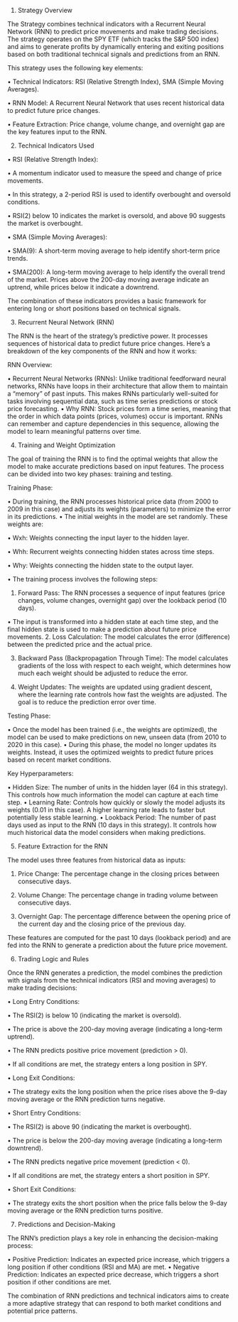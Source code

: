1. Strategy Overview

The Strategy combines technical indicators with a Recurrent Neural Network (RNN) to predict price movements and make trading decisions. The strategy operates on the SPY ETF (which tracks the S&P 500 index) and aims to generate profits by dynamically entering and exiting positions based on both traditional technical signals and predictions from an RNN.

This strategy uses the following key elements:


•	Technical Indicators: RSI (Relative Strength Index), SMA (Simple Moving Averages).

•	RNN Model: A Recurrent Neural Network that uses recent historical data to predict future price changes.

•	Feature Extraction: Price change, volume change, and overnight gap are the key features input to the RNN.

2. Technical Indicators Used


•	RSI (Relative Strength Index):

•	A momentum indicator used to measure the speed and change of price movements.

•	In this strategy, a 2-period RSI is used to identify overbought and oversold conditions.

•	RSI(2) below 10 indicates the market is oversold, and above 90 suggests the market is overbought.

•	SMA (Simple Moving Averages):

•	SMA(9): A short-term moving average to help identify short-term price trends.

•	SMA(200): A long-term moving average to help identify the overall trend of the market. Prices above the 200-day moving average indicate an uptrend, while prices below it indicate a downtrend.

The combination of these indicators provides a basic framework for entering long or short positions based on technical signals.

3. Recurrent Neural Network (RNN)

The RNN is the heart of the strategy’s predictive power. It processes sequences of historical data to predict future price changes. Here’s a breakdown of the key components of the RNN and how it works:

RNN Overview:

•	Recurrent Neural Networks (RNNs): Unlike traditional feedforward neural networks, RNNs have loops in their architecture that allow them to maintain a “memory” of past inputs. This makes RNNs particularly well-suited for tasks involving sequential data, such as time series predictions or stock price forecasting.
•	Why RNN: Stock prices form a time series, meaning that the order in which data points (prices, volumes) occur is important. RNNs can remember and capture dependencies in this sequence, allowing the model to learn meaningful patterns over time.
 

4. Training and Weight Optimization
 
The goal of training the RNN is to find the optimal weights that allow the model to make accurate predictions based on input features. The process can be divided into two key phases: training and testing.

Training Phase:

•	During training, the RNN processes historical price data (from 2000 to 2009 in this case) and adjusts its weights (parameters) to minimize the error in its predictions.
•	The initial weights in the model are set randomly. These weights are:

•	Wxh: Weights connecting the input layer to the hidden layer.

•	Whh: Recurrent weights connecting hidden states across time steps.

•	Why: Weights connecting the hidden state to the output layer.

•	The training process involves the following steps:

1.	Forward Pass: The RNN processes a sequence of input features (price changes, volume changes, overnight gap) over the lookback period (10 days).

•	The input is transformed into a hidden state at each time step, and the final hidden state is used to make a prediction about future price movements.
2.	Loss Calculation: The model calculates the error (difference) between the predicted price and the actual price.

3.	Backward Pass (Backpropagation Through Time): The model calculates gradients of the loss with respect to each weight, which determines how much each weight should be adjusted to reduce the error.

4.	Weight Updates: The weights are updated using gradient descent, where the learning rate controls how fast the weights are adjusted. The goal is to reduce the prediction error over time.

Testing Phase:

•	Once the model has been trained (i.e., the weights are optimized), the model can be used to make predictions on new, unseen data (from 2010 to 2020 in this case).
•	During this phase, the model no longer updates its weights. Instead, it uses the optimized weights to predict future prices based on recent market conditions.

Key Hyperparameters:

•	Hidden Size: The number of units in the hidden layer (64 in this strategy). This controls how much information the model can capture at each time step.
•	Learning Rate: Controls how quickly or slowly the model adjusts its weights (0.01 in this case). A higher learning rate leads to faster but potentially less stable learning.
•	Lookback Period: The number of past days used as input to the RNN (10 days in this strategy). It controls how much historical data the model considers when making predictions.

5. Feature Extraction for the RNN

The model uses three features from historical data as inputs:
 


1.	Price Change: The percentage change in the closing prices between consecutive days.
 
2.	Volume Change: The percentage change in trading volume between consecutive days.

3.	Overnight Gap: The percentage difference between the opening price of the current day and the closing price of the previous day.

These features are computed for the past 10 days (lookback period) and are fed into the RNN to generate a prediction about the future price movement.

6. Trading Logic and Rules

Once the RNN generates a prediction, the model combines the prediction with signals from the technical indicators (RSI and moving averages) to make trading decisions:

•	Long Entry Conditions:

•	The RSI(2) is below 10 (indicating the market is oversold).

•	The price is above the 200-day moving average (indicating a long-term uptrend).

•	The RNN predicts positive price movement (prediction > 0).

•	If all conditions are met, the strategy enters a long position in SPY.

•	Long Exit Conditions:

•	The strategy exits the long position when the price rises above the 9-day moving average or the RNN prediction turns negative.

•	Short Entry Conditions:

•	The RSI(2) is above 90 (indicating the market is overbought).

•	The price is below the 200-day moving average (indicating a long-term downtrend).

•	The RNN predicts negative price movement (prediction < 0).

•	If all conditions are met, the strategy enters a short position in SPY.

•	Short Exit Conditions:

•	The strategy exits the short position when the price falls below the 9-day moving average or the RNN prediction turns positive.

7. Predictions and Decision-Making

The RNN’s prediction plays a key role in enhancing the decision-making process:


•	Positive Prediction: Indicates an expected price increase, which triggers a long position if other conditions (RSI and MA) are met.
•	Negative Prediction: Indicates an expected price decrease, which triggers a short position if other conditions are met.

The combination of RNN predictions and technical indicators aims to create a more adaptive strategy that can respond to both market conditions and potential price patterns.
